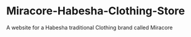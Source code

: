 # Miracore-Habesha-Clothing-Store
A website for a Habesha traditional Clothing brand called Miracore
